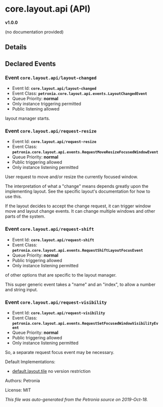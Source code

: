 # core.layout.api (API)
**v1.0.0**

(no documentation provided)

## Details




## Declared Events


### Event `core.layout.api/layout-changed`

* Event Id: **`core.layout.api/layout-changed`**
* Event Class: **`petronia.core.layout.api.events.LayoutChangedEvent`**
* Queue Priority: **normal**
* Only instance triggering permitted
* Public listening allowed

layout manager starts.



### Event `core.layout.api/request-resize`

* Event Id: **`core.layout.api/request-resize`**
* Event Class: **`petronia.core.layout.api.events.RequestMoveResizeFocusedWindowEvent`**
* Queue Priority: **normal**
* Public triggering allowed
* Only instance listening permitted

User request to move and/or resize the currently focused window.


The interpretation of what a "change" means depends greatly upon the
implementing layout.  See the specific layout's documentation for how
to use this.


If the layout decides to accept the change request, it can trigger
window move and layout change events.  It can change multiple windows
and other parts of the system.



### Event `core.layout.api/request-shift`

* Event Id: **`core.layout.api/request-shift`**
* Event Class: **`petronia.core.layout.api.events.RequestShiftLayoutFocusEvent`**
* Queue Priority: **normal**
* Public triggering allowed
* Only instance listening permitted

of other options that are specific to the layout manager.


This super generic event takes a "name" and an "index", to allow a
number and string input.



### Event `core.layout.api/request-visibility`

* Event Id: **`core.layout.api/request-visibility`**
* Event Class: **`petronia.core.layout.api.events.RequestSetFocusedWindowVisibilityEvent`**
* Queue Priority: **normal**
* Public triggering allowed
* Only instance listening permitted

So, a separate request focus event may be necessary.







Default Implementations:
* [default.layout.tile](default.layout.tile.md)
  no version restriction


Authors: Petronia

License: MIT

*This file was auto-generated from the Petronia source on 2019-Oct-18.*
